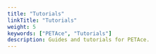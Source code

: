 ```yaml
---
title: "Tutorials"
linkTitle: "Tutorials"
weight: 5
keywords: ["PETAce", "Tutorials"]
description: Guides and tutorials for PETAce.
---
```



